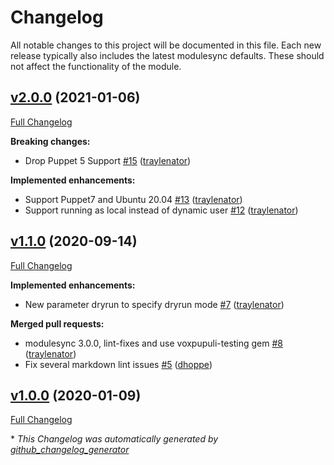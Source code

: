 # Changelog

All notable changes to this project will be documented in this file.
Each new release typically also includes the latest modulesync defaults.
These should not affect the functionality of the module.

## [v2.0.0](https://github.com/voxpupuli/puppet-earlyoom/tree/v2.0.0) (2021-01-06)

[Full Changelog](https://github.com/voxpupuli/puppet-earlyoom/compare/v1.1.0...v2.0.0)

**Breaking changes:**

- Drop Puppet 5 Support [\#15](https://github.com/voxpupuli/puppet-earlyoom/pull/15) ([traylenator](https://github.com/traylenator))

**Implemented enhancements:**

- Support Puppet7 and Ubuntu 20.04 [\#13](https://github.com/voxpupuli/puppet-earlyoom/pull/13) ([traylenator](https://github.com/traylenator))
- Support running as local instead of dynamic user [\#12](https://github.com/voxpupuli/puppet-earlyoom/pull/12) ([traylenator](https://github.com/traylenator))

## [v1.1.0](https://github.com/voxpupuli/puppet-earlyoom/tree/v1.1.0) (2020-09-14)

[Full Changelog](https://github.com/voxpupuli/puppet-earlyoom/compare/v1.0.0...v1.1.0)

**Implemented enhancements:**

- New parameter dryrun to specify dryrun mode [\#7](https://github.com/voxpupuli/puppet-earlyoom/pull/7) ([traylenator](https://github.com/traylenator))

**Merged pull requests:**

- modulesync 3.0.0, lint-fixes and use voxpupuli-testing gem [\#8](https://github.com/voxpupuli/puppet-earlyoom/pull/8) ([traylenator](https://github.com/traylenator))
- Fix several markdown lint issues [\#5](https://github.com/voxpupuli/puppet-earlyoom/pull/5) ([dhoppe](https://github.com/dhoppe))

## [v1.0.0](https://github.com/voxpupuli/puppet-earlyoom/tree/v1.0.0) (2020-01-09)

[Full Changelog](https://github.com/voxpupuli/puppet-earlyoom/compare/b18f537426b16e330664c306438b2eb89e75dcd5...v1.0.0)



\* *This Changelog was automatically generated by [github_changelog_generator](https://github.com/github-changelog-generator/github-changelog-generator)*
